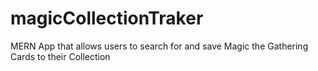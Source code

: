 # magicCollectionTraker
MERN App that allows users to search for and save Magic the Gathering Cards to their Collection
